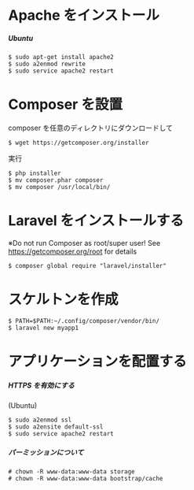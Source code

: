 # Apache をインストール

##### Ubuntu

```
$ sudo apt-get install apache2
$ sudo a2enmod rewrite
$ sudo service apache2 restart
```


# Composer を設置

composer を任意のディレクトリにダウンロードして

```
$ wget https://getcomposer.org/installer
```

実行

```
$ php installer
$ mv composer.phar composer
$ mv composer /usr/local/bin/
```

# Laravel をインストールする

※Do not run Composer as root/super user! See https://getcomposer.org/root for details

```
$ composer global require "laravel/installer"
```

# スケルトンを作成

```
$ PATH=$PATH:~/.config/composer/vendor/bin/
$ laravel new myapp1
```


# アプリケーションを配置する

##### HTTPS を有効にする

(Ubuntu)

```
$ sudo a2enmod ssl
$ sudo a2ensite default-ssl
$ sudo service apache2 restart
```

##### パーミッションについて

```
# chown -R www-data:www-data storage
# chown -R www-data:www-data bootstrap/cache
```

